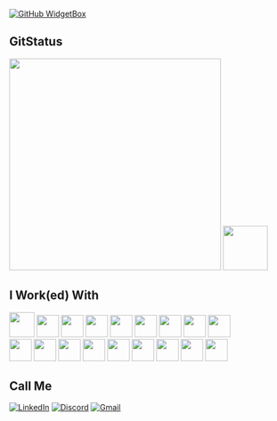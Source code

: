 
[![GitHub WidgetBox](https://github-widgetbox.vercel.app/api/profile?username=fadadoc&data=followers,repositories,stars,commits&theme=darkmode)](https://github.com/fadadoc/github-widgetbox)

<h2 color=red>GitStatus</h2>

<div display=flex>
  <img src="https://github-readme-stats-git-masterrstaa-rickstaa.vercel.app/api/top-langs/?username=fadadoc&layout=compact&bg_color=000&border_color=30A3DC&title_color=E94D5F&text_color=FFF" width=380>
  <img src="https://th.bing.com/th/id/OIP.mF8rww0hrc5bztBqQrX8XAHaEK?rs=1&pid=ImgDetMain" width=80>
</div>

<h2 color=red>I Work(ed) With</h2>

<div display=flex>
  <img src="https://cdn.jsdelivr.net/gh/devicons/devicon@latest/icons/java/java-original.svg" width=45>
  <img src="https://cdn.jsdelivr.net/gh/devicons/devicon@latest/icons/c/c-original.svg" width=40>
  <img src="https://cdn.jsdelivr.net/gh/devicons/devicon@latest/icons/cplusplus/cplusplus-original.svg" width=40>
  <img src="https://cdn.jsdelivr.net/gh/devicons/devicon@latest/icons/javascript/javascript-original.svg" width=40>
  <img src="https://cdn.jsdelivr.net/gh/devicons/devicon@latest/icons/css3/css3-original.svg" width=40>
  <img src="https://cdn.jsdelivr.net/gh/devicons/devicon@latest/icons/html5/html5-original.svg" width=40>
  <img src="https://cdn.jsdelivr.net/gh/devicons/devicon@latest/icons/maven/maven-original.svg" width=40>
  <img src="https://cdn.jsdelivr.net/gh/devicons/devicon@latest/icons/filezilla/filezilla-original.svg" width=40>
  <img src="https://cdn.jsdelivr.net/gh/devicons/devicon@latest/icons/git/git-original.svg" width=40>
</div>
<div display=flex>
  <img src="https://cdn.jsdelivr.net/gh/devicons/devicon@latest/icons/python/python-original.svg" width=40>
  <img src="https://cdn.jsdelivr.net/gh/devicons/devicon@latest/icons/matplotlib/matplotlib-original.svg" width=40>
  <img src="https://cdn.jsdelivr.net/gh/devicons/devicon@latest/icons/react/react-original.svg" width=40>
  <img src="https://cdn.jsdelivr.net/gh/devicons/devicon@latest/icons/postman/postman-original.svg" width=40>
  <img src="https://cdn.jsdelivr.net/gh/devicons/devicon@latest/icons/vscode/vscode-original.svg" width=40>
  <img src="https://cdn.jsdelivr.net/gh/devicons/devicon@latest/icons/eclipse/eclipse-original.svg" width=40>
  <img src="https://cdn.jsdelivr.net/gh/devicons/devicon@latest/icons/spring/spring-original.svg" width=40>
  <img src="https://cdn.jsdelivr.net/gh/devicons/devicon@latest/icons/nodejs/nodejs-original.svg" width=40>
  <img src="https://cdn.jsdelivr.net/gh/devicons/devicon@latest/icons/figma/figma-original.svg" width=40>
</div>

<h2 color=red>Call Me</h2>

[![LinkedIn](https://img.shields.io/badge/LinkedIn-0077B5?style=for-the-badge&logo=linkedin&logoColor=white)](https://www.linkedin.com/in/joão-douglas-dantas-a48a16247)
[![Discord](https://img.shields.io/badge/Discord-7289DA?style=for-the-badge&logo=discord&logoColor=white)](https://discord.com/channels/@fadadoc/)
[![Gmail](https://img.shields.io/badge/Gmail-333333?style=for-the-badge&logo=gmail&logoColor=red)](mailto:joao.douglas226@gmail.com)
